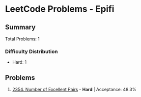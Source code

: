 # LeetCode Problems - Epifi

## Summary
Total Problems: 1

### Difficulty Distribution

- Hard: 1

## Problems

1. [2354. Number of Excellent Pairs](https://leetcode.com/problems/number-of-excellent-pairs/) - **Hard** | Acceptance: 48.3%
